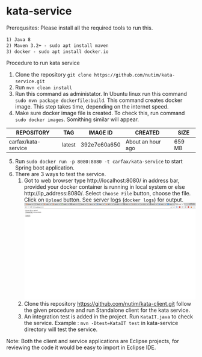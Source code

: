 # kata-service

Prerequsites:
Please install all the required tools to run this.

    1) Java 8    
    2) Maven 3.2+ - sudo apt install maven
    3) docker - sudo apt install docker.io

Procedure to run kata service

1) Clone the repository `git clone https://github.com/nutim/kata-service.git`
2) Run `mvn clean install`
3) Run this command as administator. In Ubuntu linux run this command `sudo mvn package dockerfile:build`. This command creates docker image. This step takes time, depending on the internet speed.
4) Make sure docker image file is created. To check this, run command `sudo docker images`. Somithing similar will appear.

| REPOSITORY  | TAG  | IMAGE ID  | CREATED  | SIZE  |
|---|---|---|---|---|
|carfax/kata-service   |  latest |  392e7c60a650 | About an hour ago  |  659 MB |

5) Run `sudo docker run -p 8080:8080 -t carfax/kata-service` to start Spring boot application.
6) There are 3 ways to test the service. 
    1) Got to web browser type http://localhost:8080/ in address bar, provided your docker container is running in local system or else http://ip_address:8080/. Select `Choose File` button, choose the file. Click on `Upload` button. See server logs (`docker logs`) for output.
    ![Alt text](Images/browser.png?raw=true "Web interface")
    2) Clone this repository https://github.com/nutim/kata-client.git follow the given procedure and run Standalone client for the kata service.
    3) An integration test is added in the project. Run `KataIT.java` to check the service. Example : `mvn -Dtest=KataIT test` in kata-service directory will test the service.
    
    
Note: Both the client and service applications are Eclipse projects, for reviewing the code it would be easy to import in Eclipse IDE.
   
